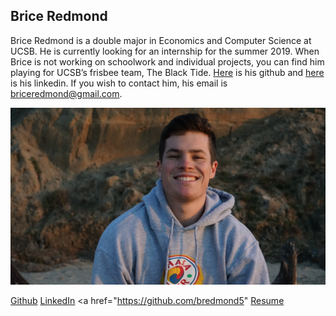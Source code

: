 ## Brice Redmond

Brice Redmond is a double major in Economics and Computer Science at UCSB. He is currently looking for an internship for the summer 2019. When Brice is not working on schoolwork and individual projects, you can find him playing for UCSB’s frisbee team, The Black Tide. [Here](https://github.com/bredmond5) is his github and [here](www.linkedin.com/in/brice-redmond-8356aa172) is his linkedin. If you wish to contact him, his email is briceredmond@gmail.com. 

![Picture](SelfPortrait.jpg)

<a href="https://github.com/bredmond5" class="btn btn-default">Github</a> <a href="www.linkedin.com/in/brice-redmond-8356aa172" class="btn btn-default">LinkedIn</a> <a href="https://github.com/bredmond5" <a href="Resume_BriceRedmond" target="_blank">Resume</a>

